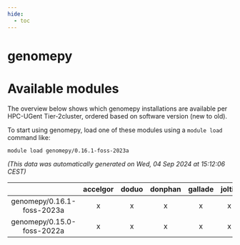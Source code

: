 ```yaml
---
hide:
  - toc
---
```


genomepy
========

# Available modules


The overview below shows which genomepy installations are available per HPC-UGent Tier-2cluster, ordered based on software version (new to old).

To start using genomepy, load one of these modules using a `module load` command like:

```shell
module load genomepy/0.16.1-foss-2023a
```

*(This data was automatically generated on Wed, 04 Sep 2024 at 15:12:06 CEST)*  

| |accelgor|doduo|donphan|gallade|joltik|shinx|skitty|
| :---: | :---: | :---: | :---: | :---: | :---: | :---: | :---: |
|genomepy/0.16.1-foss-2023a|x|x|x|x|x|x|x|
|genomepy/0.15.0-foss-2022a|x|x|x|x|x|-|x|
